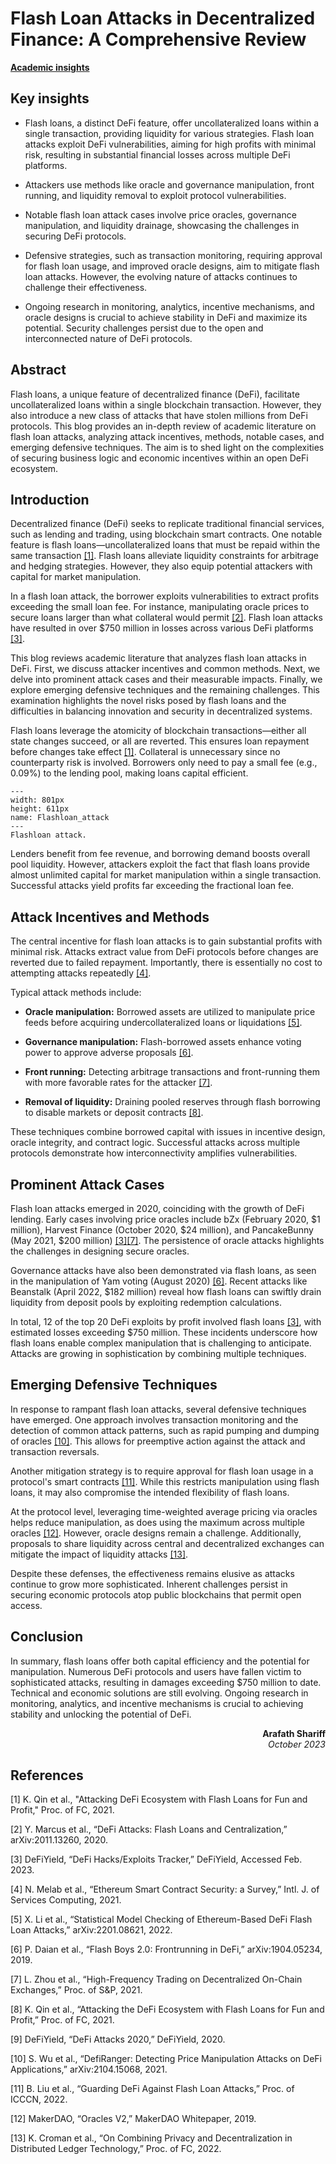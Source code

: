 # Flash Loan Attacks in Decentralized Finance: A Comprehensive Review

<ins>**Academic insights**</ins>

## Key insights

- Flash loans, a distinct DeFi feature, offer uncollateralized loans within a single transaction, providing liquidity for various strategies. Flash loan attacks exploit DeFi vulnerabilities, aiming for high profits with minimal risk, resulting in substantial financial losses across multiple DeFi platforms.

- Attackers use methods like oracle and governance manipulation, front running, and liquidity removal to exploit protocol vulnerabilities.

- Notable flash loan attack cases involve price oracles, governance manipulation, and liquidity drainage, showcasing the challenges in securing DeFi protocols. 

- Defensive strategies, such as transaction monitoring, requiring approval for flash loan usage, and improved oracle designs, aim to mitigate flash loan attacks. However, the evolving nature of attacks continues to challenge their effectiveness.

- Ongoing research in monitoring, analytics, incentive mechanisms, and oracle designs is crucial to achieve stability in DeFi and maximize its potential. Security challenges persist due to the open and interconnected nature of DeFi protocols.

## Abstract

Flash loans, a unique feature of decentralized finance (DeFi), facilitate uncollateralized loans within a single blockchain transaction. However, they also introduce a new class of attacks that have stolen millions from DeFi protocols. This blog provides an in-depth review of academic literature on flash loan attacks, analyzing attack incentives, methods, notable cases, and emerging defensive techniques. The aim is to shed light on the complexities of securing business logic and economic incentives within an open DeFi ecosystem.

## Introduction

Decentralized finance (DeFi) seeks to replicate traditional financial services, such as lending and trading, using blockchain smart contracts. One notable feature is flash loans—uncollateralized loans that must be repaid within the same transaction [[1]](https://link.springer.com/chapter/10.1007/978-3-030-88483-3_11). Flash loans alleviate liquidity constraints for arbitrage and hedging strategies. However, they also equip potential attackers with capital for market manipulation.

In a flash loan attack, the borrower exploits vulnerabilities to extract profits exceeding the small loan fee. For instance, manipulating oracle prices to secure loans larger than what collateral would permit [[2]](https://arxiv.org/abs/2011.13260). Flash loan attacks have resulted in over $750 million in losses across various DeFi platforms [[3]](https://defiyield.app/incidents). 

This blog reviews academic literature that analyzes flash loan attacks in DeFi. First, we discuss attacker incentives and common methods. Next, we delve into prominent attack cases and their measurable impacts. Finally, we explore emerging defensive techniques and the remaining challenges. This examination highlights the novel risks posed by flash loans and the difficulties in balancing innovation and security in decentralized systems.

Flash loans leverage the atomicity of blockchain transactions—either all state changes succeed, or all are reverted. This ensures loan repayment before changes take effect [[1]](https://link.springer.com/chapter/10.1007/978-3-030-88483-3_11). Collateral is unnecessary since no counterparty risk is involved. Borrowers only need to pay a small fee (e.g., 0.09%) to the lending pool, making loans capital efficient.

```{figure} images/flow.png
---
width: 801px
height: 611px
name: Flashloan_attack
---
Flashloan attack.
```

Lenders benefit from fee revenue, and borrowing demand boosts overall pool liquidity. However, attackers exploit the fact that flash loans provide almost unlimited capital for market manipulation within a single transaction. Successful attacks yield profits far exceeding the fractional loan fee.

## Attack Incentives and Methods

The central incentive for flash loan attacks is to gain substantial profits with minimal risk. Attacks extract value from DeFi protocols before changes are reverted due to failed repayment. Importantly, there is essentially no cost to attempting attacks repeatedly [[4]](https://www.mdpi.com/2624-6511/21/1/7). 

Typical attack methods include:

- **Oracle manipulation:** Borrowed assets are utilized to manipulate price feeds before acquiring undercollateralized loans or liquidations [[5]](https://arxiv.org/abs/2201.08621).

- **Governance manipulation:** Flash-borrowed assets enhance voting power to approve adverse proposals [[6]](https://arxiv.org/abs/1904.05234).

- **Front running:** Detecting arbitrage transactions and front-running them with more favorable rates for the attacker [[7]](https://eprint.iacr.org/2020/1272). 

- **Removal of liquidity:** Draining pooled reserves through flash borrowing to disable markets or deposit contracts [[8]](https://link.springer.com/chapter/10.1007/978-3-030-88483-3_11).

These techniques combine borrowed capital with issues in incentive design, oracle integrity, and contract logic. Successful attacks across multiple protocols demonstrate how interconnectivity amplifies vulnerabilities.

## Prominent Attack Cases

Flash loan attacks emerged in 2020, coinciding with the growth of DeFi lending. Early cases involving price oracles include bZx (February 2020, \$1 million), Harvest Finance (October 2020, \$24 million), and PancakeBunny (May 2021, $200 million) [[3]](https://defiyield.app/incidents)[[7]](https://eprint.iacr.org/2020/1272). The persistence of oracle attacks highlights the challenges in designing secure oracles. 

Governance attacks have also been demonstrated via flash loans, as seen in the manipulation of Yam voting (August 2020) [[6]](https://arxiv.org/abs/1904.05234). Recent attacks like Beanstalk (April 2022, $182 million) reveal how flash loans can swiftly drain liquidity from deposit pools by exploiting redemption calculations.

In total, 12 of the top 20 DeFi exploits by profit involved flash loans [[3]](https://defiyield.app/incidents), with estimated losses exceeding $750 million. These incidents underscore how flash loans enable complex manipulation that is challenging to anticipate. Attacks are growing in sophistication by combining multiple techniques.

## Emerging Defensive Techniques

In response to rampant flash loan attacks, several defensive techniques have emerged. One approach involves transaction monitoring and the detection of common attack patterns, such as rapid pumping and dumping of oracles [[10]](https://arxiv.org/abs/2104.15068). This allows for preemptive action against the attack and transaction reversals.

Another mitigation strategy is to require approval for flash loan usage in a protocol's smart contracts [[11]](https://ieeexplore.ieee.org/abstract/document/9908104). While this restricts manipulation using flash loans, it may also compromise the intended flexibility of flash loans. 

At the protocol level, leveraging time-weighted average pricing via oracles helps reduce manipulation, as does using the maximum across multiple oracles [[12]](https://makerdao.com/en/whitepaper/#oracle-price-feeds). However, oracle designs remain a challenge. Additionally, proposals to share liquidity across central and decentralized exchanges can mitigate the impact of liquidity attacks [[13]](https://dl.acm.org/doi/10.5555/3481544.3481549).

Despite these defenses, the effectiveness remains elusive as attacks continue to grow more sophisticated. Inherent challenges persist in securing economic protocols atop public blockchains that permit open access. 

## Conclusion

In summary, flash loans offer both capital efficiency and the potential for manipulation. Numerous DeFi protocols and users have fallen victim to sophisticated attacks, resulting in damages exceeding $750 million to date. Technical and economic solutions are still evolving. Ongoing research in monitoring, analytics, and incentive mechanisms is crucial to achieving stability and unlocking the potential of DeFi.

<div style="text-align: right;font-weight: bold;">Arafath Shariff</div>
<div style="text-align: right;font-style: italic;">October 2023</div>

## References

[1] K. Qin et al., "Attacking DeFi Ecosystem with Flash Loans for Fun and Profit," Proc. of FC, 2021.

[2] Y. Marcus et al., “DeFi Attacks: Flash Loans and Centralization,” arXiv:2011.13260, 2020. 

[3] DeFiYield, “DeFi Hacks/Exploits Tracker,” DeFiYield, Accessed Feb. 2023.

[4] N. Melab et al., “Ethereum Smart Contract Security: a Survey,” Intl. J. of Services Computing, 2021.

[5] X. Li et al., “Statistical Model Checking of Ethereum-Based DeFi Flash Loan Attacks,” arXiv:2201.08621, 2022.

[6] P. Daian et al., “Flash Boys 2.0: Frontrunning in DeFi,” arXiv:1904.05234, 2019.

[7] L. Zhou et al., “High-Frequency Trading on Decentralized On-Chain Exchanges,” Proc. of S&P, 2021. 

[8] K. Qin et al., “Attacking the DeFi Ecosystem with Flash Loans for Fun and Profit,” Proc. of FC, 2021. 

[9] DeFiYield, “DeFi Attacks 2020,” DeFiYield, 2020.

[10] S. Wu et al., “DefiRanger: Detecting Price Manipulation Attacks on DeFi Applications,” arXiv:2104.15068, 2021.

[11] B. Liu et al., “Guarding DeFi Against Flash Loan Attacks,” Proc. of ICCCN, 2022. 

[12] MakerDAO, “Oracles V2,” MakerDAO Whitepaper, 2019.

[13] K. Croman et al., “On Combining Privacy and Decentralization in Distributed Ledger Technology,” Proc. of FC, 2022.